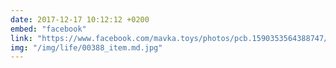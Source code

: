 ```yaml
---
date: 2017-12-17 10:12:12 +0200
embed: "facebook"
link: "https://www.facebook.com/mavka.toys/photos/pcb.1590353564388747/1590353397722097/?type=3&theater"
img: "/img/life/00388_item.md.jpg"
---
```

